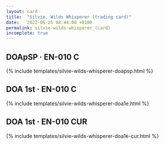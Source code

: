 ```yaml
---
layout: card
title:  "Silvie, Wilds Whisperer (trading card)"
date:   2022-06-25 08:44:00 +0100
permalink: silvie-wilds-whisperer_(card)
incomplete: true
---
```


## DOApSP &middot; EN-010 C

{% include templates/silvie-wilds-whisperer-doapsp.html %}


## DOA 1st &middot; EN-010 C

{% include templates/silvie-wilds-whisperer-doa1e.html %}


## DOA 1st &middot; EN-010 CUR

{% include templates/silvie-wilds-whisperer-doa1e-cur.html %}
